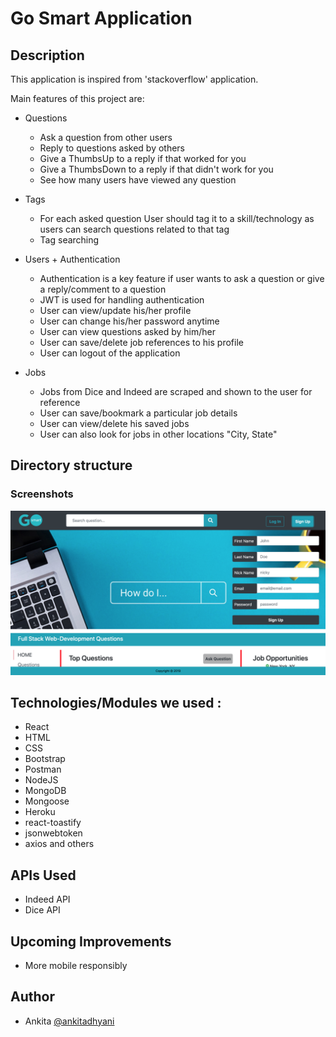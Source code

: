 # Go Smart Application

## Description

This application is inspired from 'stackoverflow' application.

Main features of this project are: 
* Questions
    - Ask a question from other users
    - Reply to questions asked by others
    - Give a ThumbsUp to a reply if that worked for you
    - Give a ThumbsDown to a reply if that didn't work for you
    - See how many users have viewed any question

* Tags
    - For each asked question User should tag it to a skill/technology as users can search questions related to that tag
    - Tag searching  

* Users + Authentication
    - Authentication is a key feature if user wants to ask a question or give a reply/comment to a question
    - JWT is used for handling authentication
    - User can view/update his/her profile
    - User can change his/her password anytime
    - User can view questions asked by him/her
    - User can save/delete job references to his profile
    - User can logout of the application

* Jobs
    - Jobs from Dice and Indeed are scraped and shown to the user for reference
    - User can save/bookmark a particular job details
    - User can view/delete his saved jobs
    - User can also look for jobs in other locations "City, State"



## Directory structure

### Screenshots
![alt text](https://github.com/ankitadhyani/GoSmartApp/blob/master/client/public/images/GoSmartApp_HomePage.png "Go Smart Home Page")

## Technologies/Modules we used :
 
- React
- HTML
- CSS
- Bootstrap
- Postman
- NodeJS
- MongoDB
- Mongoose
- Heroku
- react-toastify
- jsonwebtoken
- axios
and others


## APIs Used
- Indeed API
- Dice API


## Upcoming Improvements
- More mobile responsibly


## Author
  *  Ankita [@ankitadhyani](https://github.com/ankitadhyani)

